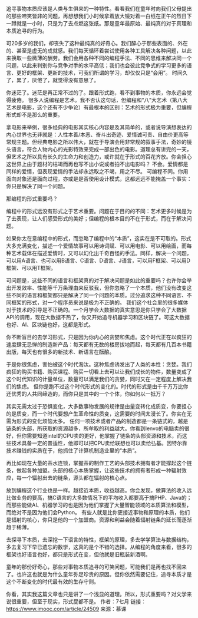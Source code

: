 追寻事物本质应该是人类与生俱来的一种特性。看看我们在童年时向我们父母提出的那些啼笑皆非的问题，再想想我们小时候拿着放大镜对着一白纸在正午的烈日下一蹲就是一小时，只是为了去点燃这张纸。那是童年最原始、最纯真的对于真理和本质追寻的行为。

可20多岁的我们，却丧失了这种最纯真的好奇心。我们醉心于那些表面的、外在的、甚至是虚无的成就感。我们每天循环着尝试使用各种工具解决各种问题，以此来换取一些微薄的酬劳。我们会用各种不同的编程手法、不同的思维来解决同一个问题，以此来判别你与竞争对手的水平高低；我们也会彼此竞争式的学习更多的语言、更好的框架、更新的技术，可我们所谓的学习，却仅仅只是“会用”。
时间久了，累了，厌倦了，就觉得没有意思了。

你迷茫了。迷茫是再正常不过的了。跟着形式跑，看不到事物的本质，你永远会觉得疲倦。
很多人说编程是艺术。我不否认这句话，但编程和“八”大艺术（第八大艺术是电影，这个还有不少争论）有最根本的区别：艺术的形式极为重要，但编程形式却不是那么的重要。

拿电影来举例，很多经典的电影其实核心内容是及其简单的，或者说导演想表达的内心世界也无非就是：人性本善/本恶、奋斗出奇迹、爱情诚可贵、自由价更高等常规主题。但经典电影之所以伟大，就在于导演会用非常规的叙事手法，奇妙的镜头语言，符合人物内心的光影特效来完成一部出色的电影。道理总有讲完的一天，但艺术之所以具有长久的生命力和创造力，或许就在于形式的百花齐放。你会担心这世界上由于题材的枯竭而再也写不出小说或者拍不出电影吗？
不会。爱情都是同样的爱情，但表现爱情的手法却永远取之不竭，用之不尽。
可编程不同。你用面向对象还是面向过程，亦或是是否使用设计模式，这都远远不能掩盖一个事实：你只是解决了同一个问题。

那编程的形式重要吗？

编程中的形式远没有形式之于艺术重要。问题在于目的的不同：艺术更多时候是为了去表现，让人们感受形式的美好；但编程的根本目的不在于形式，而在于解决问题。

如果你太在意编程中的形式，而忽略了编程中的“本质”，这实在是不可取的。形式大多充满变化，描述一个爱情故事可以用诗词赋、可以用电影、可以用绘画，而每种艺术载体在描述爱情时，又可以幻化出千奇百怪的手法。同样，解决一个问题，可以用A语言、也可以用B语言、C语言、D语言、J语言，可以用F框架、可以用D框架、可以用T框架。
 
可问题是，这些不同的语言和框架真的对于解决问题是如此的重要吗？也许你会举出开发效率、性能等千万条理由来反驳我，但你忽略了一个本质，他们没有改变这些不同的语言和框架都只是解决了同一个问题的本质。过分追求这种不同语言、不同框架的形式，对一个程序员来说是极为不正确的。
我们这个社会里的很多媒体对于技术的引导是不正确的。一个月学会大数据的真实意思是你只学会了大数据API的调用，现在大数据不热了，你又开始追寻机器学习和区块链了。可这大数据也好、AI、区块链也好，这都是形式。


你不断盲目的去学习形式，只是因为你内心的贪婪和焦虑。这个时代正在以疯狂的速度肆无忌惮的制造新产品：每天都有无数的楼房拔地而起，每天都有几百本书籍出版，每天也有很多的新技术、新语言在酝酿。


于是你很焦虑，害怕被这个时代淘汰。这种焦虑诱发出了人类的本性：贪婪。我们疯狂的购买书籍、购买课程、购买一切看上去可以让我们成长的物件，数量变成了这个时代知识的计量单位，数量可以满足我们的贪婪，同时又在一定程度上解决我们的焦虑。
但你是跑不过这个时代形式的变化的。时代的形式是由千千万万比你还优秀的人共同缔造的，而你只是其中的一个个体，你如何以一抵万？

其实无需太过于恐惧变化，大多数事物发展的规律是由量变转化成质变，你要担心的是质变，而一个时代要想产生革命性的质变，这需要的时间太漫长了。你实在无需为形式的变化烦恼太多。
任何一项技术或者产品的制造都是一条链式的，越是链条的头部，所获取的资源越多，所牟取的利益越大。你看到lenvo的电脑卖的很好，但你需要知道intel的CPU卖的更好，他掌握了链条的头部资源和技术，而这些技术具备一定的普适性，他即可以把CPU卖给联想也可以卖给弘基。因特尔靠技术赚钱的实质在于，他抓住了计算机制造业里的“本质”。

再比如现在大量的茶水连锁，掌握茶的制作工艺的头部技术拥有者才能撑起这个链条，做起各种加盟。头部的核心本质掌握，让这些技术的拥有者形成一种辐射效应，每一个辐射出去的链条，源头都在辐射的核心点。

放到编程这个行业也是一样。越接近本质，收益越高。你会发现，做算法的收入远比做业务的要高，搞C语言的大多数情况下的平均收入都要高于搞PHP、Java的；而那些能做AI、机器学习的也是因为他们掌握了大量智能领域的本质算法和模型，而绝对不是因为他们会Python。
有些人就是比你更接近事物和原理的本质，他们是辐射的核心，你只是他的一个加盟商。资源和利益会随着辐射链条的延长而逐渐趋于稀薄。

去探寻下本质，去深挖一下语言的特性，框架的原理，多去学学算法与数据结构，多去复习下早已遗忘的数学，这真的是个不错的选择。从编程的角度来看，很多的框架也好语言也好，都只是形式在变，但他就是旧瓶装新酒啊。

童年的那份好奇心，那些对事物本质追寻的可笑问题，可能我们是再也找不回来了。也许这也就是为什么童年弥足珍贵的原因。但你依然需要记住，追寻本质才是这个不断变化的时代最有效的生存守则。

你看，其实我这篇文章也只是讲了一个浅显的道理。所以，形式重要吗？对文学来说很重要，但至于现实，形式屁都不是。
作者：7七月
链接：https://www.imooc.com/article/24509
来源：慕课
